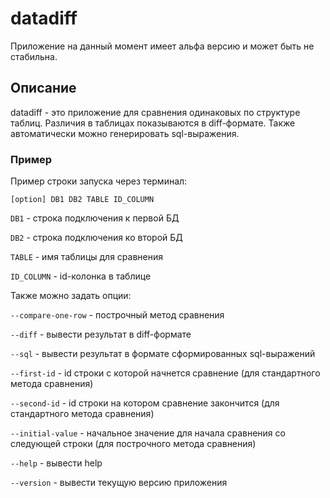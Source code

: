 # datadiff

Приложение на данный момент имеет альфа версию и может быть не стабильна.


## Описание

datadiff - это приложение для сравнения одинаковых по структуре таблиц. Различия в таблицах показываются в diff-формате. Также автоматически можно генерировать sql-выражения.


### Пример

Пример строки запуска через терминал:

`[option] DB1 DB2 TABLE ID_COLUMN`

`DB1` - строка подключения к первой БД

`DB2` - строка подключения ко второй БД

`TABLE` - имя таблицы для сравнения

`ID_COLUMN` - id-колонка в таблице

Также можно задать опции:

`--compare-one-row` - построчный метод сравнения

`--diff` - вывести результат в diff-формате

`--sql` - вывести результат в формате сформированных sql-выражений

`--first-id` - id строки с которой начнется сравнение (для стандартного метода сравнения)

`--second-id` - id строки на котором сравнение закончится (для стандартного метода сравнения)

`--initial-value` - начальное значение для начала сравнения со следующей строки (для построчного метода сравнения)

`--help` - вывести help

`--version` - вывести текущую версию приложения

